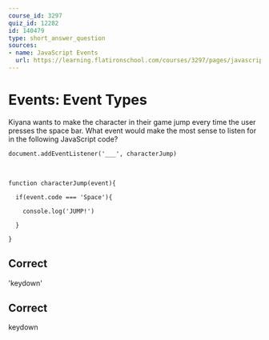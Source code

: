 ```yaml
---
course_id: 3297
quiz_id: 12282
id: 140479
type: short_answer_question
sources:
- name: JavaScript Events
  url: https://learning.flatironschool.com/courses/3297/pages/javascript-events?module_item_id=143600
---
```


# Events: Event Types

Kiyana wants to make the character in their game jump every time the user presses the space bar. What event would make the most sense to listen for in the following JavaScript code?

`document.addEventListener('___', characterJump)`

&nbsp;

`function characterJump(event){`

`  if(event.code === 'Space'){`

`    console.log('JUMP!')`

`  }`

`}`

## Correct

'keydown'

## Correct

keydown
